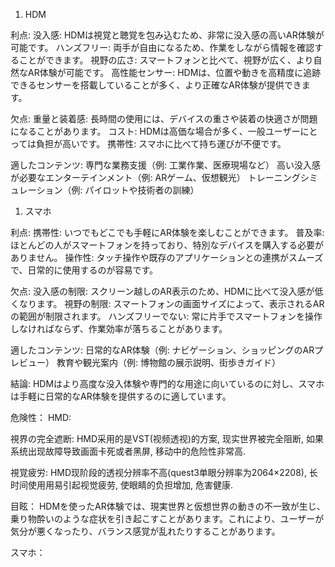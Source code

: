1. HDM

利点:
没入感: 
HDMは視覚と聴覚を包み込むため、非常に没入感の高いAR体験が可能です。
ハンズフリー: 
両手が自由になるため、作業をしながら情報を確認することができます。
視野の広さ: 
スマートフォンと比べて、視野が広く、より自然なAR体験が可能です。
高性能センサー: 
HDMは、位置や動きを高精度に追跡できるセンサーを搭載していることが多く、より正確なAR体験が提供できます。

欠点:
重量と装着感: 
長時間の使用には、デバイスの重さや装着の快適さが問題になることがあります。
コスト: 
HDMは高価な場合が多く、一般ユーザーにとっては負担が高いです。
携帯性: 
スマホに比べて持ち運びが不便です。

適したコンテンツ:
専門な業務支援（例: 工業作業、医療現場など）
高い没入感が必要なエンターテインメント（例: ARゲーム、仮想観光）
トレーニングシミュレーション（例: パイロットや技術者の訓練）


1. スマホ

利点:
携帯性: いつでもどこでも手軽にAR体験を楽しむことができます。
普及率: ほとんどの人がスマートフォンを持っており、特別なデバイスを購入する必要がありません。
操作性: タッチ操作や既存のアプリケーションとの連携がスムーズで、日常的に使用するのが容易です。

欠点:
没入感の制限: スクリーン越しのAR表示のため、HDMに比べて没入感が低くなります。
視野の制限: スマートフォンの画面サイズによって、表示されるARの範囲が制限されます。
ハンズフリーでない: 常に片手でスマートフォンを操作しなければならず、作業効率が落ちることがあります。

適したコンテンツ:
日常的なAR体験（例: ナビゲーション、ショッピングのARプレビュー）
教育や観光案内（例: 博物館の展示説明、街歩きガイド）


結論:
HDMはより高度な没入体験や専門的な用途に向いているのに対し、スマホは手軽に日常的なAR体験を提供するのに適しています。



危険性：
HMD:

視界の完全遮断: 
HMD采用的是VST(视频透视)的方案, 现实世界被完全阻断, 如果系统出现故障导致画面卡死或者黑屏, 移动中的危险性非常高.

視覚疲労: 
HMD现阶段的透视分辨率不高(quest3单眼分辨率为2064×2208), 长时间使用用易引起视觉疲劳, 使眼睛的负担增加, 危害健康.

目眩：
HDMを使ったAR体験では、現実世界と仮想世界の動きの不一致が生じ、乗り物酔いのような症状を引き起こすことがあります。これにより、ユーザーが気分が悪くなったり、バランス感覚が乱れたりすることがあります。

スマホ：

